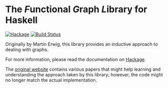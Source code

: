The *F*unctional *G*raph *L*ibrary for Haskell
==============================================

[![Hackage](https://img.shields.io/hackage/v/fgl.svg)](https://hackage.haskell.org/package/fgl) [![Build Status](https://travis-ci.org/haskell/fgl.svg)](https://travis-ci.org/haskell/fgl)

Originally by Martin Erwig, this library provides an inductive approach to dealing with graphs.

For more information, please read the documentation on [Hackage](http://hackage.haskell.org/package/fgl).

The [original website](http://web.engr.oregonstate.edu/~erwig/fgl/haskell) contains various papers that might help learning and understanding the approach taken by this library; however, the code might no longer match the actual implementation.

